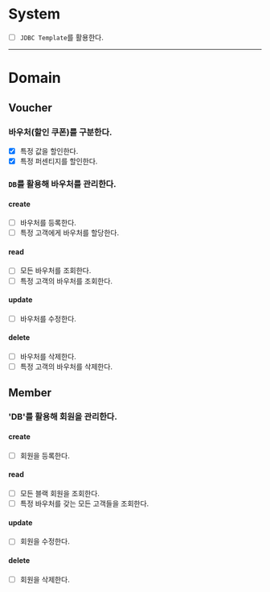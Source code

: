 # System
- [ ] `JDBC Template`를 활용한다.

---

# Domain
## Voucher
### 바우처(할인 쿠폰)를 구분한다.
- [x] 특정 값을 할인한다.
- [x] 특정 퍼센티지를 할인한다.

### `DB`를 활용해 바우처를 관리한다.
#### create
- [ ] 바우처를 등록한다.
- [ ] 특정 고객에게 바우처를 할당한다.
#### read
- [ ] 모든 바우처를 조회한다.
- [ ] 특정 고객의 바우처를 조회한다.
#### update
- [ ] 바우처를 수정한다.
#### delete
- [ ] 바우처를 삭제한다.
- [ ] 특정 고객의 바우처를 삭제한다.

## Member
### 'DB'를 활용해 회원을 관리한다.
#### create
- [ ] 회원을 등록한다.
#### read
- [ ] 모든 블랙 회원을 조회한다.
- [ ] 특정 바우처를 갖는 모든 고객들을 조회한다.
#### update
- [ ] 회원을 수정한다.
#### delete
- [ ] 회원을 삭제한다.
